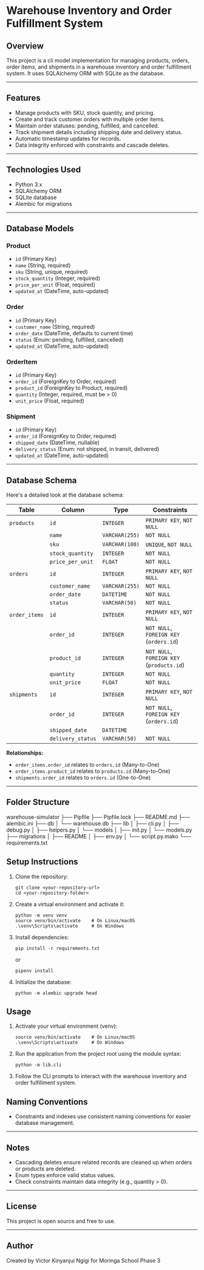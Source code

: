 # Warehouse Inventory and Order Fulfillment System

## Overview

This project is a cli model implementation for managing products, orders, order items, and shipments in a warehouse inventory and order fulfillment system. It uses SQLAlchemy ORM with SQLite as the database.

---

## Features

- Manage products with SKU, stock quantity, and pricing.
- Create and track customer orders with multiple order items.
- Maintain order statuses: pending, fulfilled, and cancelled.
- Track shipment details including shipping date and delivery status.
- Automatic timestamp updates for records.
- Data integrity enforced with constraints and cascade deletes.

---

## Technologies Used

- Python 3.x
- SQLAlchemy ORM
- SQLite database
- Alembic for migrations

---

## Database Models

### Product
- `id` (Primary Key)  
- `name` (String, required)  
- `sku` (String, unique, required)  
- `stock_quantity` (Integer, required)  
- `price_per_unit` (Float, required)  
- `updated_at` (DateTime, auto-updated)  

### Order
- `id` (Primary Key)  
- `customer_name` (String, required)  
- `order_date` (DateTime, defaults to current time)  
- `status` (Enum: pending, fulfilled, cancelled)  
- `updated_at` (DateTime, auto-updated)  

### OrderItem
- `id` (Primary Key)  
- `order_id` (ForeignKey to Order, required)  
- `product_id` (ForeignKey to Product, required)  
- `quantity` (Integer, required, must be > 0)  
- `unit_price` (Float, required)  

### Shipment
- `id` (Primary Key)  
- `order_id` (ForeignKey to Order, required)  
- `shipped_date` (DateTime, nullable)  
- `delivery_status` (Enum: not shipped, in transit, delivered)  
- `updated_at` (DateTime, auto-updated)  

---

## Database Schema

Here's a detailed look at the database schema:

| Table        | Column          | Type         | Constraints                   |
|--------------|-----------------|--------------|-------------------------------|
| `products`   | `id`            | `INTEGER`    | `PRIMARY KEY`, `NOT NULL`     |
|              | `name`          | `VARCHAR(255)`| `NOT NULL`                    |
|              | `sku`           | `VARCHAR(100)`| `UNIQUE`, `NOT NULL`          |
|              | `stock_quantity`| `INTEGER`    | `NOT NULL`                    |
|              | `price_per_unit`| `FLOAT`      | `NOT NULL`                    |
| `orders`     | `id`            | `INTEGER`    | `PRIMARY KEY`, `NOT NULL`     |
|              | `customer_name` | `VARCHAR(255)`| `NOT NULL`                    |
|              | `order_date`    | `DATETIME`   | `NOT NULL`                    |
|              | `status`        | `VARCHAR(50)`| `NOT NULL`                    |
| `order_items`| `id`            | `INTEGER`    | `PRIMARY KEY`, `NOT NULL`     |
|              | `order_id`      | `INTEGER`    | `NOT NULL`, `FOREIGN KEY` (`orders.id`)|
|              | `product_id`    | `INTEGER`    | `NOT NULL`, `FOREIGN KEY` (`products.id`)|
|              | `quantity`      | `INTEGER`    | `NOT NULL`                    |
|              | `unit_price`    | `FLOAT`      | `NOT NULL`                    |
| `shipments`  | `id`            | `INTEGER`    | `PRIMARY KEY`, `NOT NULL`     |
|              | `order_id`      | `INTEGER`    | `NOT NULL`, `FOREIGN KEY` (`orders.id`)|
|              | `shipped_date`  | `DATETIME`   |                               |
|              | `delivery_status`| `VARCHAR(50)`| `NOT NULL`                    |

**Relationships:**
- `order_items.order_id` relates to `orders.id` (Many-to-One)
- `order_items.product_id` relates to `products.id` (Many-to-One)
- `shipments.order_id` relates to `orders.id` (One-to-One)

---

## Folder Structure

warehouse-simulator
├── Pipfile
├── Pipfile.lock
├── README.md
├── alembic.ini
├── db
│   └── warehouse.db
├── lib
│   ├── cli.py
│   ├── debug.py
│   ├── helpers.py
│   └── models
│       ├── init.py
│       └── models.py
├── migrations
│   ├── README
│   ├── env.py
│   └── script.py.mako
└── requirements.txt

## Setup Instructions

1. Clone the repository:

   ```
   git clone <your-repository-url>
   cd <your-repository-folder>
   ```

2. Create a virtual environment and activate it:

   ```
   python -m venv venv
   source venv/bin/activate    # On Linux/macOS
   .\venv\Scripts\activate     # On Windows
   ```

3. Install dependencies:

   ```
   pip install -r requirements.txt
   ```
   or

   ```
   pipenv install
   ```

5. Initialize the database:

   ```
   python -m alembic upgrade head
   ```

## Usage

1. Activate your virtual environment (venv):

   ```
   source venv/bin/activate    # On Linux/macOS
   .\venv\Scripts\activate     # On Windows
   ```

2. Run the application from the project root using the module syntax:

   ```
   python -m lib.cli
   ```

3. Follow the CLI prompts to interact with the warehouse inventory and order fulfillment system.


## Naming Conventions

- Constraints and indexes use consistent naming conventions for easier database management.

---

## Notes

- Cascading deletes ensure related records are cleaned up when orders or products are deleted.  
- Enum types enforce valid status values.  
- Check constraints maintain data integrity (e.g., quantity > 0).

---

## License

This project is open source and free to use.

---

## Author

Created by Victor Kinyanjui Ngigi for Moringa School Phase 3
